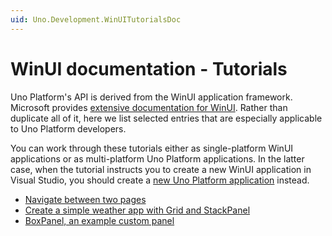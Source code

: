 ```yaml
---
uid: Uno.Development.WinUITutorialsDoc
---
```


# WinUI documentation - Tutorials

Uno Platform's API is derived from the WinUI application framework. Microsoft provides [extensive documentation for WinUI](https://learn.microsoft.com/windows/uwp/). Rather than duplicate all of it, here we list selected entries that are especially applicable to Uno Platform developers.

You can work through these tutorials either as single-platform WinUI applications or as multi-platform Uno Platform applications. In the latter case, when the tutorial instructs you to create a new WinUI application in Visual Studio, you should create a [new Uno Platform application](get-started.md) instead.

* [Navigate between two pages](https://learn.microsoft.com/windows/uwp/design/basics/navigate-between-two-pages)
* [Create a simple weather app with Grid and StackPanel](https://learn.microsoft.com/windows/uwp/design/layout/grid-tutorial)
* [BoxPanel, an example custom panel](https://learn.microsoft.com/windows/uwp/design/layout/boxpanel-example-custom-panel)
